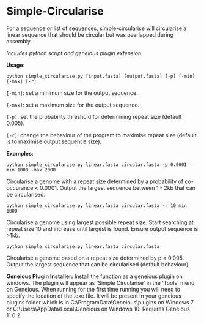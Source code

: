 # Simple-Circularise
For a sequence or list of sequences, simple-circularise will circularise a linear sequence that should be circular but was overlapped during assembly.

_Includes python script and geneious plugin extension._

**Usage**: 
```shell 
python simple_circularise.py [input.fasta] [output.fasta] [-p] [-min] [-max] [-r]
```
```[-min]```: set a minimum size for the output sequence. 

```[-max]```: set a maximum size for the output sequence.

```[-p]```: set the probability threshold for determining repeat size (default 0.005). 

```[-r]```: change the behaviour of the program to maximise repeat size (default is to maximise output sequence size). 


**Examples**:

```shell
python simple_circularise.py linear.fasta circular.fasta -p 0.0001 -min 1000 -max 2000
``` 
Circularise a genome with a repeat size determined by a probability of co-occurance < 0.0001. Output the largest sequence between 1 - 2kb  that can be circularised.

```shell
python simple_circularise.py linear.fasta circular.fasta -r 10 min 1000
```

Circularise a genome using largest possible repeat size. Start searching at repeat size 10 and increase until largest is found. Ensure output sequence is >1kb.

```shell
python simple_circularise.py linear.fasta circular.fasta 
```
Circularise a genome based on a repeat size determined by p < 0.005. Output the largest sequence that can be circularised (default behaviour). 

**Geneious Plugin Installer:** Install the function as a geneious plugin on windows. The plugin will appear as 'Simple Circularise' in the 'Tools' menu on Geneious. When running for the first time running you will need to specify the location of the .exe file. It will be present in your geneious plugins folder which is in C:\ProgramData\Geneious\plugins on Windows 7 or C:\Users\AppData\Local\Geneious on Windows 10. Requires Geneious 11.0.2.
